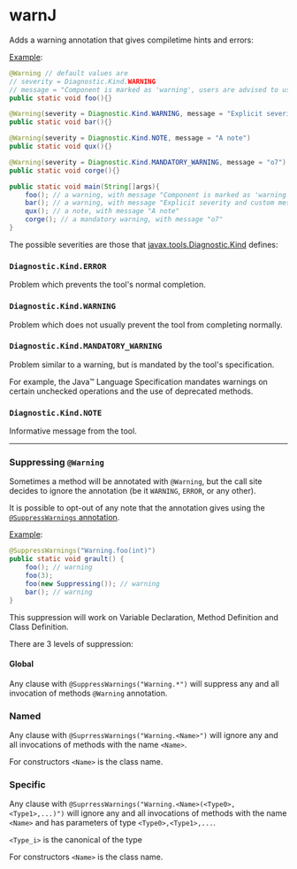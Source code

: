 # warnJ

Adds a warning annotation that gives compiletime hints and errors:

[Example](src/test/java/test/org/holo/warn/testdata/WarnLevel.java):

```java
@Warning // default values are 
// severity = Diagnostic.Kind.WARNING 
// message = "Component is marked as 'warning', users are advised to use with caution"
public static void foo(){}

@Warning(severity = Diagnostic.Kind.WARNING, message = "Explicit severity and custom message")
public static void bar(){}

@Warning(severity = Diagnostic.Kind.NOTE, message = "A note")
public static void qux(){}

@Warning(severity = Diagnostic.Kind.MANDATORY_WARNING, message = "o7")
public static void corge(){}

public static void main(String[]args){
    foo(); // a warning, with message "Component is marked as 'warning', users are advised to use with caution"
    bar(); // a warning, with message "Explicit severity and custom message"
    qux(); // a note, with message "A note"
    corge(); // a mandatory warning, with message "o7"
}
```

The possible severities are those
that [javax.tools.Diagnostic.Kind](https://docs.oracle.com/en/java/javase/11/docs/api/java.compiler/javax/tools/Diagnostic.Kind.html)
defines:

### `Diagnostic.Kind.ERROR`

Problem which prevents the tool's normal completion.

### `Diagnostic.Kind.WARNING`

Problem which does not usually prevent the tool from completing normally.

### `Diagnostic.Kind.MANDATORY_WARNING`

Problem similar to a warning, but is mandated by the tool's specification.

For example, the Java&trade; Language Specification mandates warnings on certain unchecked operations and the use of
deprecated methods.

### `Diagnostic.Kind.NOTE`

Informative message from the tool.

---

### Suppressing `@Warning`
Sometimes a method will be annotated with `@Warning`, but the call site decides to ignore the annotation (be it `WARNING`, `ERROR`, or any other).

It is possible to opt-out of any note that the annotation gives using the [`@SuppressWarnings` annotation](https://docs.oracle.com/en/java/javase/11/docs/api/java.base/java/lang/SuppressWarnings.html).

[Example](src/test/java/test/org/holo/warn/testdata/Suppressing.java):
```java
@SuppressWarnings("Warning.foo(int)")
public static void grault() {
    foo(); // warning
    foo(3);
    foo(new Suppressing()); // warning
    bar(); // warning
}
```
This suppression will work on Variable Declaration, Method Definition and Class Definition.

There are 3 levels of suppression:

#### Global
Any clause with `@SuppressWarnings("Warning.*")` will suppress any and all invocation of methods `@Warning` annotation.

### Named
Any clause with `@SuprressWarnings("Warning.<Name>")` will ignore any and all invocations of methods with the name `<Name>`.

For constructors `<Name>` is the class name.

### Specific
Any clause with `@SuprressWarnings("Warning.<Name>(<Type0>,<Type1>,...)")` will ignore any and all invocations of methods with the name `<Name>` and has parameters of type `<Type0>,<Type1>,...`.

`<Type_i>` is the canonical of the type

For constructors `<Name>` is the class name.